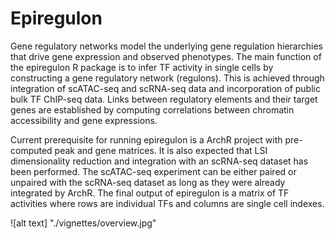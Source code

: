 # Epiregulon

Gene regulatory networks model the underlying gene regulation hierarchies that drive gene expression and
observed phenotypes. The main function of the epiregulon R package is to infer TF activity in single cells by
constructing a gene regulatory network (regulons). This is achieved through integration of scATAC-seq and
scRNA-seq data and incorporation of public bulk TF ChIP-seq data. Links between regulatory elements
and their target genes are established by computing correlations between chromatin accessibility and gene
expressions.

Current prerequisite for running epiregulon is a ArchR project with pre-computed peak and gene matrices.
It is also expected that LSI dimensionality reduction and integration with an scRNA-seq dataset has been
performed. The scATAC-seq experiment can be either paired or unpaired with the scRNA-seq dataset as
long as they were already integrated by ArchR. The final output of epiregulon is a matrix of TF activities
where rows are individual TFs and columns are single cell indexes.

![alt text] "./vignettes/overview.jpg"
